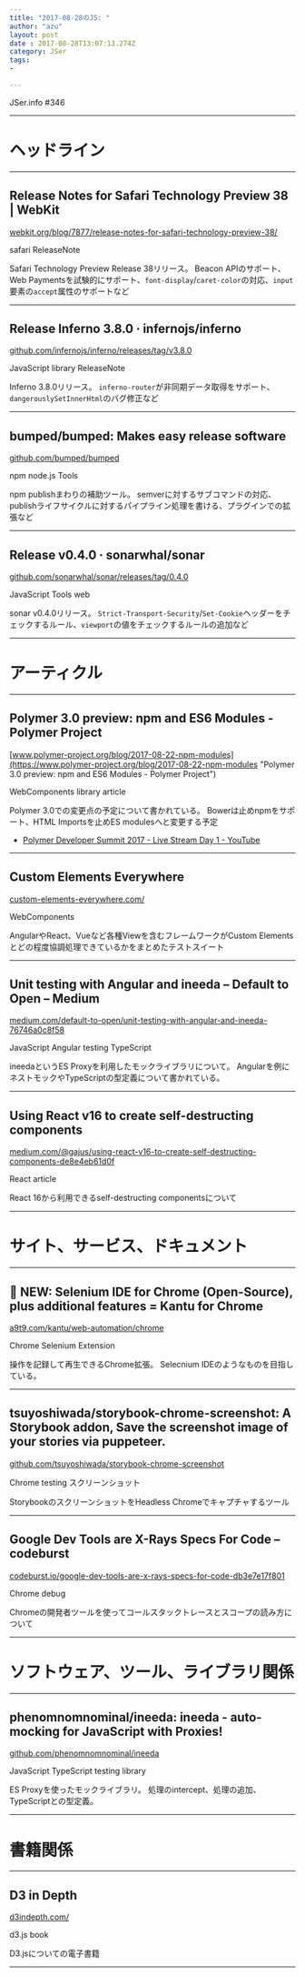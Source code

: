 ```yaml
---
title: "2017-08-28のJS: "
author: "azu"
layout: post
date : 2017-08-28T13:07:13.274Z
category: JSer
tags:
-

---
```


JSer.info #346

----

<h1 class="site-genre">ヘッドライン</h1>

----

## Release Notes for Safari Technology Preview 38 | WebKit
[webkit.org/blog/7877/release-notes-for-safari-technology-preview-38/](https://webkit.org/blog/7877/release-notes-for-safari-technology-preview-38/ "Release Notes for Safari Technology Preview 38 | WebKit")
<p class="jser-tags jser-tag-icon"><span class="jser-tag">safari</span> <span class="jser-tag">ReleaseNote</span></p>

Safari Technology Preview Release 38リリース。
Beacon APIのサポート、Web Paymentsを試験的にサポート、`font-display`/`caret-color`の対応、`input`要素の`accept`属性のサポートなど


----

## Release Inferno 3.8.0 · infernojs/inferno
[github.com/infernojs/inferno/releases/tag/v3.8.0](https://github.com/infernojs/inferno/releases/tag/v3.8.0 "Release Inferno 3.8.0 · infernojs/inferno")
<p class="jser-tags jser-tag-icon"><span class="jser-tag">JavaScript</span> <span class="jser-tag">library</span> <span class="jser-tag">ReleaseNote</span></p>

Inferno 3.8.0リリース。
`inferno-router`が非同期データ取得をサポート、`dangerouslySetInnerHtml`のバグ修正など


----

## bumped/bumped: Makes easy release software
[github.com/bumped/bumped](https://github.com/bumped/bumped "bumped/bumped: Makes easy release software")
<p class="jser-tags jser-tag-icon"><span class="jser-tag">npm</span> <span class="jser-tag">node.js</span> <span class="jser-tag">Tools</span></p>

npm publishまわりの補助ツール。
semverに対するサブコマンドの対応、publishライフサイクルに対するパイプライン処理を書ける、プラグインでの拡張など


----

## Release v0.4.0 · sonarwhal/sonar
[github.com/sonarwhal/sonar/releases/tag/0.4.0](https://github.com/sonarwhal/sonar/releases/tag/0.4.0 "Release v0.4.0 · sonarwhal/sonar")
<p class="jser-tags jser-tag-icon"><span class="jser-tag">JavaScript</span> <span class="jser-tag">Tools</span> <span class="jser-tag">web </span></p>

sonar v0.4.0リリース。
`Strict-Transport-Security`/`Set-Cookie`ヘッダーをチェックするルール、`viewport`の値をチェックするルールの追加など


----
<h1 class="site-genre">アーティクル</h1>

----

## Polymer 3.0 preview: npm and ES6 Modules - Polymer Project
[www.polymer-project.org/blog/2017-08-22-npm-modules](https://www.polymer-project.org/blog/2017-08-22-npm-modules "Polymer 3.0 preview: npm and ES6 Modules - Polymer Project")
<p class="jser-tags jser-tag-icon"><span class="jser-tag">WebComponents</span> <span class="jser-tag">library</span> <span class="jser-tag">article</span></p>

Polymer 3.0での変更点の予定について書かれている。
Bowerは止めnpmをサポート、HTML Importsを止めES modulesへと変更する予定

- [Polymer Developer Summit 2017 - Live Stream Day 1 - YouTube](https://www.youtube.com/watch?v=yTASiOaXlck "Polymer Developer Summit 2017 - Live Stream Day 1 - YouTube")

----

## Custom Elements Everywhere
[custom-elements-everywhere.com/](https://custom-elements-everywhere.com/ "Custom Elements Everywhere")
<p class="jser-tags jser-tag-icon"><span class="jser-tag">WebComponents</span></p>

AngularやReact、Vueなど各種Viewを含むフレームワークがCustom Elementsとどの程度協調処理できているかをまとめたテストスイート


----

## Unit testing with Angular and ineeda – Default to Open – Medium
[medium.com/default-to-open/unit-testing-with-angular-and-ineeda-76746a0c8f58](https://medium.com/default-to-open/unit-testing-with-angular-and-ineeda-76746a0c8f58 "Unit testing with Angular and ineeda – Default to Open – Medium")
<p class="jser-tags jser-tag-icon"><span class="jser-tag">JavaScript</span> <span class="jser-tag">Angular</span> <span class="jser-tag">testing</span> <span class="jser-tag">TypeScript</span></p>

ineedaというES Proxyを利用したモックライブラリについて。
Angularを例にネストモックやTypeScriptの型定義について書かれている。


----

## Using React v16 to create self-destructing components
[medium.com/@gajus/using-react-v16-to-create-self-destructing-components-de8e4eb61d0f](https://medium.com/@gajus/using-react-v16-to-create-self-destructing-components-de8e4eb61d0f "Using React v16 to create self-destructing components")
<p class="jser-tags jser-tag-icon"><span class="jser-tag">React</span> <span class="jser-tag">article</span></p>

React 16から利用できるself-destructing componentsについて


----
<h1 class="site-genre">サイト、サービス、ドキュメント</h1>

----

## 🤖 NEW: Selenium IDE for Chrome (Open-Source), plus additional features = Kantu for Chrome
[a9t9.com/kantu/web-automation/chrome](https://a9t9.com/kantu/web-automation/chrome "🤖 NEW: Selenium IDE for Chrome (Open-Source), plus additional features = Kantu for Chrome")
<p class="jser-tags jser-tag-icon"><span class="jser-tag">Chrome</span> <span class="jser-tag">Selenium</span> <span class="jser-tag">Extension</span></p>

操作を記録して再生できるChrome拡張。
Selecnium IDEのようなものを目指している。


----

## tsuyoshiwada/storybook-chrome-screenshot: A Storybook addon, Save the screenshot image of your stories via puppeteer.
[github.com/tsuyoshiwada/storybook-chrome-screenshot](https://github.com/tsuyoshiwada/storybook-chrome-screenshot "tsuyoshiwada/storybook-chrome-screenshot: A Storybook addon, Save the screenshot image of your stories via puppeteer.")
<p class="jser-tags jser-tag-icon"><span class="jser-tag">Chrome</span> <span class="jser-tag">testing</span> <span class="jser-tag">スクリーンショット</span></p>

StorybookのスクリーンショットをHeadless Chromeでキャプチャするツール


----

## Google Dev Tools are X-Rays Specs For Code – codeburst
[codeburst.io/google-dev-tools-are-x-rays-specs-for-code-db3e7e17f801](https://codeburst.io/google-dev-tools-are-x-rays-specs-for-code-db3e7e17f801 "Google Dev Tools are X-Rays Specs For Code – codeburst")
<p class="jser-tags jser-tag-icon"><span class="jser-tag">Chrome</span> <span class="jser-tag">debug</span></p>

Chromeの開発者ツールを使ってコールスタックトレースとスコープの読み方について


----
<h1 class="site-genre">ソフトウェア、ツール、ライブラリ関係</h1>

----

## phenomnomnominal/ineeda: ineeda - auto-mocking for JavaScript with Proxies!
[github.com/phenomnomnominal/ineeda](https://github.com/phenomnomnominal/ineeda "phenomnomnominal/ineeda: ineeda - auto-mocking for JavaScript with Proxies!")
<p class="jser-tags jser-tag-icon"><span class="jser-tag">JavaScript</span> <span class="jser-tag">TypeScript</span> <span class="jser-tag">testing</span> <span class="jser-tag">library</span></p>

ES Proxyを使ったモックライブラリ。
処理のintercept、処理の追加、TypeScriptとの型定義。


----
<h1 class="site-genre">書籍関係</h1>

----

## D3 in Depth
[d3indepth.com/](http://d3indepth.com/ "D3 in Depth")
<p class="jser-tags jser-tag-icon"><span class="jser-tag">d3.js</span> <span class="jser-tag">book</span></p>

D3.jsについての電子書籍


----
